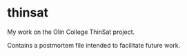 # thinsat
My work on the Olin College ThinSat project.

Contains a postmortem file intended to facilitate future work.
